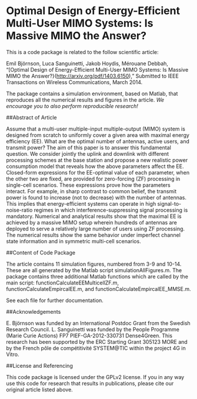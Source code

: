 Optimal Design of Energy-Efficient Multi-User MIMO Systems: Is Massive MIMO the Answer?
==========================

This is a code package is related to the follow scientific article:

Emil Björnson, Luca Sanguinetti, Jakob Hoydis, Mérouane Debbah, “[Optimal Design of Energy-Efficient Multi-User MIMO Systems: Is Massive MIMO the Answer?}(http://arxiv.org/pdf/1403.6150),” Submitted to IEEE Transactions on Wireless Communications, March 2014.

The package contains a simulation environment, based on Matlab, that reproduces all the numerical results and figures in the article. *We encourage you to also perform reproducible research!*


##Abstract of Article

Assume that a multi-user multiple-input multiple-output (MIMO) system is designed from scratch to uniformly cover a given area with maximal energy efficiency (EE). What are the optimal number of antennas, active users, and transmit power? The aim of this paper is to answer this fundamental question. We consider jointly the uplink and downlink with different processing schemes at the base station and propose a new realistic power consumption model that reveals how the above parameters affect the EE. Closed-form expressions for the EE-optimal value of each parameter, when the other two are fixed, are provided for zero-forcing (ZF) processing in single-cell scenarios. These expressions prove how the parameters interact. For example, in sharp contrast to common belief, the transmit power is found to increase (not to decrease) with the number of antennas. This implies that energy-efficient systems can operate in high signal-to-noise-ratio regimes in which interference-suppressing signal processing is mandatory. Numerical and analytical results show that the maximal EE is achieved by a massive MIMO setup wherein hundreds of antennas are deployed to serve a relatively large number of users using ZF processing. The numerical results show the same behavior under imperfect channel state information and in symmetric multi-cell scenarios.


##Content of Code Package

The article contains 11 simulation figures, numbered from 3-9 and 10-14. These are all generated by the Matlab script simulationAllFigures.m. The package contains three additional Matlab functions which are called by the main script: functionCalculateEEMulticellZF.m, functionCalculateEmpircalEE.m, and functionCalculateEmpircalEE_MMSE.m.

See each file for further documentation. 


##Acknowledgements

E. Björnson was funded by an International Postdoc Grant from the Swedish Research Council. L. Sanguinetti was funded by the People Programme (Marie Curie Actions) FP7 PIEF-GA-2012-330731 Dense4Green. This research has been supported by the ERC Starting Grant 305123 MORE and by the French pôle de compétitivité SYSTEM@TIC within the project 4G in Vitro.


##License and Referencing

This code package is licensed under the GPLv2 license. If you in any way use this code for research that results in publications, please cite our original article listed above.
